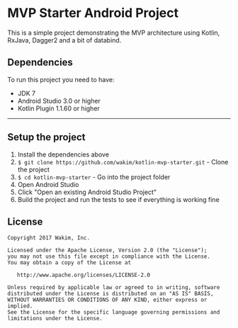 # MVP Starter Android Project

This is a simple project demonstrating the MVP architecture using Kotlin, RxJava, Dagger2 and a bit of databind.

## Dependencies

To run this project you need to have:

 - JDK 7
 - Android Studio 3.0 or higher
 - Kotlin Plugin 1.1.60 or higher

---

## Setup the project

1. Install the dependencies above
2. `$ git clone https://github.com/wakim/kotlin-mvp-starter.git` - Clone the project
3. `$ cd kotlin-mvp-starter` - Go into the project folder
4. Open Android Studio
5. Click "Open an existing Android Studio Project"
6. Build the project and run the tests to see if everything is working fine

License
--------

    Copyright 2017 Wakim, Inc.

    Licensed under the Apache License, Version 2.0 (the "License");
    you may not use this file except in compliance with the License.
    You may obtain a copy of the License at

       http://www.apache.org/licenses/LICENSE-2.0

    Unless required by applicable law or agreed to in writing, software
    distributed under the License is distributed on an "AS IS" BASIS,
    WITHOUT WARRANTIES OR CONDITIONS OF ANY KIND, either express or implied.
    See the License for the specific language governing permissions and
    limitations under the License.
